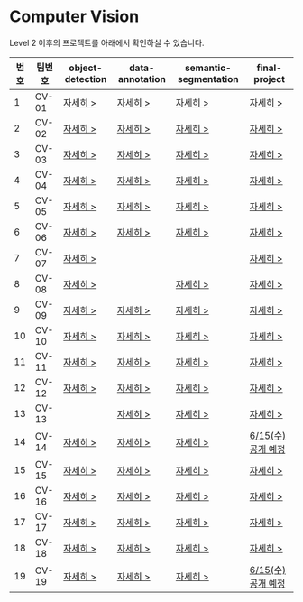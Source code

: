 # Computer Vision

Level 2 이후의 프로젝트를 아래에서 확인하실 수 있습니다.

번호|팀번호|object-detection|data-annotation|semantic-segmentation|final-project
----|----|----|----|----|----
1|CV-01|[자세히 >](https://github.com/boostcampaitech3/level2-object-detection-level2-cv-01)|[자세히 >](https://github.com/boostcampaitech3/level2-data-annotation_cv-level2-cv-01)|[자세히 >](https://github.com/boostcampaitech3/level2-semantic-segmentation-level2-cv-01)|[자세히 >](https://github.com/boostcampaitech3/final-project-level3-cv-01)
2|CV-02|[자세히 >](https://github.com/boostcampaitech3/level2-object-detection-level2-cv-02)|[자세히 >](https://github.com/boostcampaitech3/level2-data-annotation_cv-level2-cv-02)|[자세히 >](https://github.com/boostcampaitech3/level2-semantic-segmentation-level2-cv-02)|[자세히 >](https://github.com/boostcampaitech3/final-project-level3-cv-02)
3|CV-03|[자세히 >](https://github.com/boostcampaitech3/level2-object-detection-level2-cv-03)|[자세히 >](https://github.com/boostcampaitech3/level2-data-annotation_cv-level2-cv-03)|[자세히 >](https://github.com/boostcampaitech3/level2-semantic-segmentation-level2-cv-03)|[자세히 >](https://github.com/boostcampaitech3/final-project-level3-cv-03)
4|CV-04|[자세히 >](https://github.com/boostcampaitech3/level2-object-detection-level2-cv-04)|[자세히 >](https://github.com/boostcampaitech3/level2-data-annotation_cv-level2-cv-04)|[자세히 >](https://github.com/boostcampaitech3/level2-semantic-segmentation-level2-cv-04)|[자세히 >](https://github.com/boostcampaitech3/final-project-level3-cv-04)
5|CV-05|[자세히 >](https://github.com/boostcampaitech3/level2-object-detection-level2-cv-05)|[자세히 >](https://github.com/boostcampaitech3/level2-data-annotation_cv-level2-cv-05)|[자세히 >](https://github.com/boostcampaitech3/level2-semantic-segmentation-level2-cv-05)|[자세히 >](https://github.com/boostcampaitech3/final-project-level3-cv-05)
6|CV-06|[자세히 >](https://github.com/boostcampaitech3/level2-object-detection-level2-cv-06)|[자세히 >](https://github.com/boostcampaitech3/level2-data-annotation_cv-level2-cv-06)|[자세히 >](https://github.com/boostcampaitech3/level2-semantic-segmentation-level2-cv-06)|[자세히 >](https://github.com/boostcampaitech3/final-project-level3-cv-06)
7|CV-07|[자세히 >](https://github.com/boostcampaitech3/level2-object-detection-level2-cv-07)|[]()|[]()|[자세히 >](https://github.com/boostcampaitech3/final-project-level3-cv-07)
8|CV-08|[자세히 >](https://github.com/boostcampaitech3/level2-object-detection-level2-cv-08)|[]()|[자세히 >](https://github.com/boostcampaitech3/level2-semantic-segmentation-level2-cv-08)|[자세히 >](https://github.com/boostcampaitech3/final-project-level3-cv-08)
9|CV-09|[자세히 >](https://github.com/boostcampaitech3/level2-object-detection-level2-cv-09)|[자세히 >](https://github.com/boostcampaitech3/level2-data-annotation_cv-level2-cv-09)|[자세히 >](https://github.com/boostcampaitech3/level2-semantic-segmentation-level2-cv-09)|[자세히 >](https://github.com/boostcampaitech3/final-project-level3-cv-09)
10|CV-10|[자세히 >](https://github.com/boostcampaitech3/level2-object-detection-level2-cv-10)|[자세히 >](https://github.com/boostcampaitech3/level2-data-annotation_cv-level2-cv-10)|[자세히 >](https://github.com/boostcampaitech3/level2-semantic-segmentation-level2-cv-10)|[자세히 >](https://github.com/boostcampaitech3/final-project-level3-cv-10)
11|CV-11|[자세히 >](https://github.com/boostcampaitech3/level2-object-detection-level2-cv-11)|[자세히 >](https://github.com/boostcampaitech3/level2-data-annotation_cv-level2-cv-11)|[자세히 >](https://github.com/boostcampaitech3/level2-semantic-segmentation-level2-cv-11)|[자세히 >](https://github.com/boostcampaitech3/final-project-level3-cv-11)
12|CV-12|[자세히 >](https://github.com/boostcampaitech3/level2-object-detection-level2-cv-12)|[자세히 >](https://github.com/boostcampaitech3/level2-data-annotation_cv-level2-cv-12)|[자세히 >](https://github.com/boostcampaitech3/level2-semantic-segmentation-level2-cv-12)|[자세히 >](https://github.com/boostcampaitech3/final-project-level3-cv-12)
13|CV-13|[]()|[자세히 >](https://github.com/boostcampaitech3/level2-data-annotation_cv-level2-cv-13)|[자세히 >](https://github.com/boostcampaitech3/level2-semantic-segmentation-level2-cv-13)|[자세히 >](https://github.com/boostcampaitech3/final-project-level3-cv-13)
14|CV-14|[자세히 >](https://github.com/boostcampaitech3/level2-object-detection-level2-cv-14)|[자세히 >](https://github.com/boostcampaitech3/level2-data-annotation_cv-level2-cv-14)|[자세히 >](https://github.com/boostcampaitech3/level2-semantic-segmentation-level2-cv-14)|[6/15(수) 공개 예정](https://github.com/boostcampaitech3/final-project-level3-cv-14)
15|CV-15|[자세히 >](https://github.com/boostcampaitech3/level2-object-detection-level2-cv-15)|[자세히 >](https://github.com/boostcampaitech3/level2-data-annotation_cv-level2-cv-15)|[자세히 >](https://github.com/boostcampaitech3/level2-semantic-segmentation-level2-cv-15)|[자세히 >](https://github.com/boostcampaitech3/final-project-level3-cv-15)
16|CV-16|[자세히 >](https://github.com/boostcampaitech3/level2-object-detection-level2-cv-16)|[자세히 >](https://github.com/boostcampaitech3/level2-data-annotation_cv-level2-cv-16)|[자세히 >](https://github.com/boostcampaitech3/level2-semantic-segmentation-level2-cv-16)|[자세히 >](https://github.com/boostcampaitech3/final-project-level3-cv-16)
17|CV-17|[자세히 >](https://github.com/boostcampaitech3/level2-object-detection-level2-cv-17)|[자세히 >](https://github.com/boostcampaitech3/level2-data-annotation_cv-level2-cv-17)|[자세히 >](https://github.com/boostcampaitech3/level2-semantic-segmentation-level2-cv-17)|[자세히 >](https://github.com/boostcampaitech3/final-project-level3-cv-17)
18|CV-18|[자세히 >](https://github.com/boostcampaitech3/level2-object-detection-level2-cv-18)|[자세히 >](https://github.com/boostcampaitech3/level2-data-annotation_cv-level2-cv-18)|[자세히 >](https://github.com/boostcampaitech3/level2-semantic-segmentation-level2-cv-18)|[자세히 >](https://github.com/boostcampaitech3/final-project-level3-cv-18)
19|CV-19|[자세히 >](https://github.com/boostcampaitech3/level2-object-detection-level2-cv-19)|[자세히 >](https://github.com/boostcampaitech3/level2-data-annotation_cv-level2-cv-19)|[자세히 >](https://github.com/boostcampaitech3/level2-semantic-segmentation-level2-cv-19)|[6/15(수) 공개 예정](https://github.com/boostcampaitech3/final-project-level3-cv-19)
